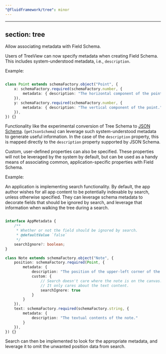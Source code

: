 ```yaml
---
"@fluidframework/tree": minor
---
```

---
section: tree
---

Allow associating metadata with Field Schema.

Users of TreeView can now specify metadata when creating Field Schema.
This includes system-understood metadata, i.e., `description`.

Example:

```typescript

class Point extends schemaFactory.object("Point", {
	x: schemaFactory.required(schemaFactory.number, {
		metadata: { description: "The horizontal component of the point." }
	}),
	y: schemaFactory.required(schemaFactory.number, {
		metadata: { description: "The vertical component of the point." }
	}),
}) {}

```

Functionality like the experimental conversion of Tree Schema to [JSON Schema](https://json-schema.org/). (`getJsonSchema`) can leverage such system-understood metadata to generate useful information.
In the case of the `description` property, this is mapped directly to the `description` property supported by JSON Schema.

Custom, user-defined properties can also be specified.
These properties will not be leveraged by the system by default, but can be used as a handy means of associating common, application-specific properties with Field Schema.

Example:

An application is implementing search functionality.
By default, the app author wishes for all app content to be potentially indexable by search, unless otherwise specified.
They can leverage schema metadata to decorate fields that should be ignored by search, and leverage that information when walking the tree during a search.

```typescript

interface AppMetadata {
	/**
	 * Whether or not the field should be ignored by search.
	 * @defaultValue `false`
	 */
	searchIgnore?: boolean;
}

class Note extends schemaFactory.object("Note", {
	position: schemaFactory.required(Point, {
		metadata: {
			description: "The position of the upper-left corner of the note."
			custom: {
				// Search doesn't care where the note is on the canvas.
				// It only cares about the text content.
				searchIgnore: true
			}
		}
	}),
	text: schemaFactory.required(schemaFactory.string, {
		metadata: {
			description: "The textual contents of the note."
		}
	}),
}) {}

```

Search can then be implemented to look for the appropriate metadata, and leverage it to omit the unwanted position data from search.
